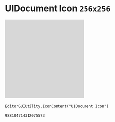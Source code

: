 # UIDocument Icon `256x256`
<img src="/img/UIDocument%20Icon.png" width=256 height=256>

``` CSharp
EditorGUIUtility.IconContent("UIDocument Icon")
```
```
988104714312075573
```
